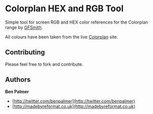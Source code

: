 Colorplan HEX and RGB Tool
=================

Simple tool for screen RGB and HEX color references for the Colorplan range by [GFSmith](http://www.gfsmith.com).

All colours have been taken from the live [Colorplan](http://colorplanpapers.com/) site.

## Contributing

Please feel free to fork and contribute.

## Authors

**Ben Palmer**

+ [http://twitter.com/benpalmer](http://twitter.com/benpalmer)
+ [http://madebyreformat.co.uk](http://madebyreformat.co.uk)
